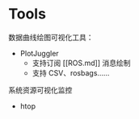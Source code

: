 # Tools

数据曲线绘图可视化工具：
- PlotJuggler
  - 支持订阅 [[ROS.md]] 消息绘制
  - 支持 CSV、rosbags……


系统资源可视化监控
- htop






[//begin]: # "Autogenerated link references for markdown compatibility"
[ROS]: ROS "ROS"
[//end]: # "Autogenerated link references"
